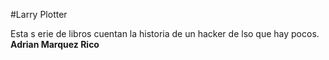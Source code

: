 #Larry Plotter

Esta s erie de  libros cuentan  la historia de un hacker de lso que hay pocos. 
**Adrian Marquez Rico**
